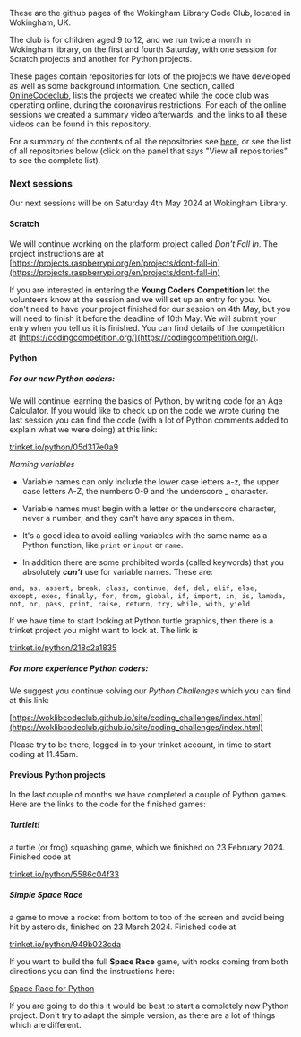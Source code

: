 <!--

**Here are some ideas to get you started:**

🙋‍♀️ A short introduction - what is your organization all about?
🌈 Contribution guidelines - how can the community get involved?
👩‍💻 Useful resources - where can the community find your docs? Is there anything else the community should know?
🍿 Fun facts - what does your team eat for breakfast?
🧙 Remember, you can do mighty things with the power of [Markdown](https://docs.github.com/github/writing-on-github/getting-started-with-writing-and-formatting-on-github/basic-writing-and-formatting-syntax)
-->
These are the github pages of the Wokingham Library Code Club, located in Wokingham, UK.

The club is for children aged 9 to 12, and we run twice a month in Wokingham library, on the first and fourth Saturday, with one session for Scratch projects and another for Python projects.

These pages contain repositories for lots of the projects we have developed as well as some background information. One section, called [OnlineCodeclub](https://github.com/WokLibCodeClub/OnlineCodeclub), lists the projects we created while the code club was operating online, during the coronavirus restrictions. For each of the online sessions we created a summary video afterwards, and the links to all these videos can be found in this repository.

For a summary of the contents of all the repositories see [here](https://github.com/WokLibCodeClub/woklibcodeclub.github.io), or see the list of all repositories below (click on the panel that says "View all repositories" to see the complete list).

### Next sessions

Our next sessions will be on Saturday 4th May 2024 at Wokingham Library.

#### Scratch

We will continue working on the platform project called *Don't Fall In*. The project instructions are at [https://projects.raspberrypi.org/en/projects/dont-fall-in](https://projects.raspberrypi.org/en/projects/dont-fall-in)

If you are interested in entering the **Young Coders Competition** let the volunteers know at the session and we will set up an entry for you. You don't need to have your project finished for our session on 4th May, but you will need to finish it before the deadline of 10th May. We will submit your entry when you tell us it is finished. You can find details of the competition at [https://codingcompetition.org/](https://codingcompetition.org/).

#### Python

##### For our new Python coders:

We will continue learning the basics of Python, by writing code for an Age Calculator. If you would like to check up on the code we wrote during the last session you can find the code (with a lot of Python comments added to explain what we were doing) at this link:

[trinket.io/python/05d317e0a9](https://trinket.io/python/05d317e0a9)

*Naming variables*

- Variable names can only include the lower case letters a-z, the upper case letters A-Z, the numbers 0-9 and the underscore _ character.

- Variable names must begin with a letter or the underscore character, never a number; and they can't have any spaces in them.

- It's a good idea to avoid calling variables with the same name as a Python function, like <code>print</code> or <code>input</code> or <code>name</code>.

- In addition there are some prohibited words (called keywords) that you absolutely ***can't*** use for variable names. These are:

<code>and, as, assert, break, class, continue, def, del, elif, else, except, exec, finally, for, from, global, if, import, in, is, lambda, not, or, pass, print, raise, return, try, while, with, yield</code>

If we have time to start looking at Python turtle graphics, then there is a trinket project you might want to look at. The link is

[trinket.io/python/218c2a1835](https://trinket.io/python/218c2a1835)

##### For more experience Python coders:

We suggest you continue solving our *Python Challenges* which you can find at this link:

[https://woklibcodeclub.github.io/site/coding_challenges/index.html](https://woklibcodeclub.github.io/site/coding_challenges/index.html)

Please try to be there, logged in to your trinket account, in time to start coding at 11.45am.

#### Previous Python projects

In the last couple of months we have completed a couple of Python games. Here are the links to the code for the finished games:

##### TurtleIt!

a turtle (or frog) squashing game, which we finished on 23 February 2024. Finished code at

[trinket.io/python/5586c04f33](https://trinket.io/python/5586c04f33)

##### Simple Space Race

a game to move a rocket from bottom to top of the screen and avoid being hit by asteroids, finished on 23 March 2024. Finished code at

[trinket.io/python/949b023cda](https://trinket.io/python/949b023cda)

If you want to build the full **Space Race** game, with rocks coming from both directions you can find the instructions here:

[Space Race for Python](https://github.com/WokLibCodeClub/OnlineCodeclub/blob/master/space_race.md)

If you are going to do this it would be best to start a completely new Python project. Don't try to adapt the simple version, as there are a lot of things which are different.

